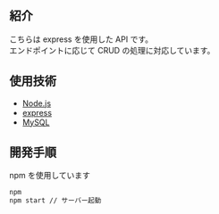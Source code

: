 ## 紹介

こちらは express を使用した API です。  
エンドポイントに応じて CRUD の処理に対応しています。

## 使用技術

- [Node.js](https://nodejs.org/ja)
- [express](https://expressjs.com/ja/)
- [MySQL](https://www.mysql.com/jp/)

## 開発手順

npm を使用しています

```bash
npm
npm start // サーバー起動
```
